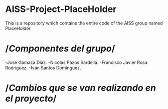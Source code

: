 # AISS-Project-PlaceHolder
This is a repository which contains the entire code of the AISS group named PlaceHolder. 

 # /*Componentes del grupo*/
-José Gamaza Díaz.
-Nicolás Pazos Sardella.
-Francisco Javier Rosa Rodríguez.
-Iván Santos Domínguez.

# /*Cambios que se van realizando en el proyecto*/

